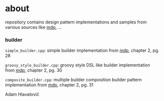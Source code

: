 # about

repository contains design pattern implementations and samples from various sources like [mdp], ...


### builder

`simple_builder.cpp`: simple builder implementation from [mdp], chapter 2, pg. 28

`groovy_style_builder.cpp`: groovy style DSL like builder implementation from [mdp], chapter 2, pg. 30

`composite_builder.cpp`: multiple builder composition builder pattern implementation from [mdp], chapter 2, pg. 31

[mdp]: https://leanpub.com/design-patterns-modern-cpp/	"Design Patterns in Modern C++"

Adam Hlavatovič
